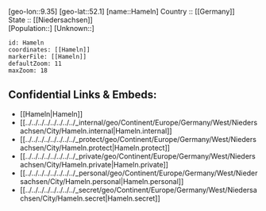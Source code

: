 ﻿---
location: [52.1,9.35] 
mapzoom: [7,12] 
mapmarker: city 
type: City
tags:
- geo/City


SpocWebEntityId: 30744
isDeleted: false
confidential: public

---
[geo-lon::9.35] 
[geo-lat::52.1] 
[name::Hameln] 
Country :: [[Germany]]  
State :: [[Niedersachsen]]  
[Population::] 
[Unknown::] 


```leaflet
id: Hameln
coordinates: [[Hameln]] 
markerFile: [[Hameln]] 
defaultZoom: 11 
maxZoom: 18
```


## Confidential Links & Embeds: 
- [[Hameln|Hameln]]  
- [[../../../../../../../../_internal/geo/Continent/Europe/Germany/West/Niedersachsen/City/Hameln.internal|Hameln.internal]] 
- [[../../../../../../../../_protect/geo/Continent/Europe/Germany/West/Niedersachsen/City/Hameln.protect|Hameln.protect]] 
- [[../../../../../../../../_private/geo/Continent/Europe/Germany/West/Niedersachsen/City/Hameln.private|Hameln.private]] 
- [[../../../../../../../../_personal/geo/Continent/Europe/Germany/West/Niedersachsen/City/Hameln.personal|Hameln.personal]] 
- [[../../../../../../../../_secret/geo/Continent/Europe/Germany/West/Niedersachsen/City/Hameln.secret|Hameln.secret]] 
